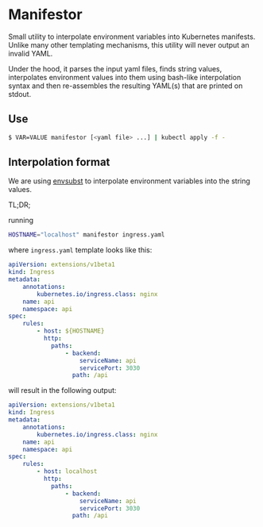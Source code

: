 # Manifestor

Small utility to interpolate environment variables into Kubernetes manifests.
Unlike many other templating mechanisms, this utility will never output an invalid YAML.

Under the hood, it parses the input yaml files, finds string values, interpolates environment values into them using bash-like interpolation syntax and then re-assembles the resulting YAML(s) that are printed on stdout.

## Use

```bash
$ VAR=VALUE manifestor [<yaml file> ...] | kubectl apply -f -
```

## Interpolation format

We are using [envsubst](https://github.com/drone/envsubst) to interpolate environment variables into the string values.

TL;DR;

running
```bash
HOSTNAME="localhost" manifestor ingress.yaml
```

where `ingress.yaml` template looks like this:
```yaml
apiVersion: extensions/v1beta1
kind: Ingress
metadata:
    annotations:
        kubernetes.io/ingress.class: nginx
    name: api
    namespace: api
spec:
    rules:
        - host: ${HOSTNAME}
          http:
            paths:
                - backend:
                    serviceName: api
                    servicePort: 3030
                  path: /api
```

will result in the following output:

```yaml
apiVersion: extensions/v1beta1
kind: Ingress
metadata:
    annotations:
        kubernetes.io/ingress.class: nginx
    name: api
    namespace: api
spec:
    rules:
        - host: localhost
          http:
            paths:
                - backend:
                    serviceName: api
                    servicePort: 3030
                  path: /api
```
